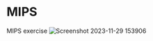 # MIPS
MIPS exercise
![Screenshot 2023-11-29 153906](https://github.com/Thefoxy1978/MIPS/assets/38046483/2dacf14b-4fa2-4c54-8df6-9b276901057a)

